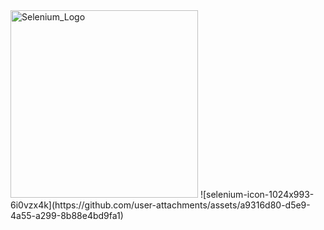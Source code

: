 <img width="300" alt="Selenium_Logo" src="https://github.com/user-attachments/assets/7e9dd0e7-4ca0-4f5a-8912-d8a0d2ff1c26" />
![selenium-icon-1024x993-6i0vzx4k](https://github.com/user-attachments/assets/a9316d80-d5e9-4a55-a299-8b88e4bd9fa1)
